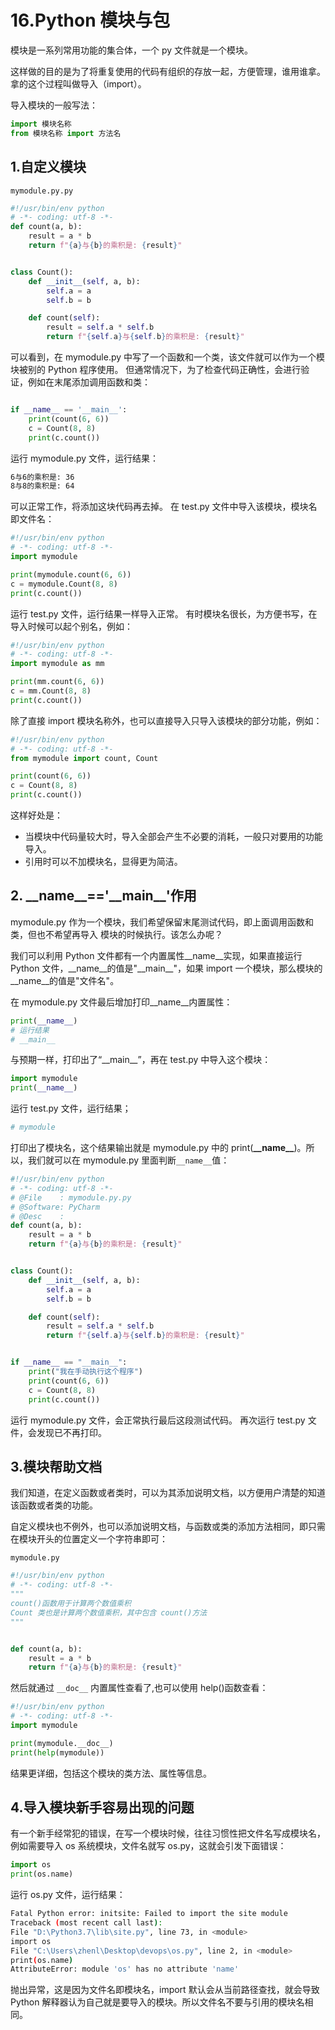 # 16.Python 模块与包

模块是一系列常用功能的集合体，一个 py 文件就是一个模块。

这样做的目的是为了将重复使用的代码有组织的存放一起，方便管理，谁用谁拿。拿的这个过程叫做导入（import）。

导入模块的一般写法：

```python
import 模块名称
from 模块名称 import 方法名
```

## 1.自定义模块

`mymodule.py.py`

```python
#!/usr/bin/env python
# -*- coding: utf-8 -*-
def count(a, b):
    result = a * b
    return f"{a}与{b}的乘积是: {result}"


class Count():
    def __init__(self, a, b):
        self.a = a
        self.b = b

    def count(self):
        result = self.a * self.b
        return f"{self.a}与{self.b}的乘积是: {result}"
```

可以看到，在 mymodule.py 中写了一个函数和一个类，该文件就可以作为一个模块被别的 Python 程序使用。
但通常情况下，为了检查代码正确性，会进行验证，例如在末尾添加调用函数和类：

```python

if __name__ == '__main__':
    print(count(6, 6))
    c = Count(8, 8)
    print(c.count())
```

运行 mymodule.py 文件，运行结果：

```sh
6与6的乘积是: 36
8与8的乘积是: 64
```

可以正常工作，将添加这块代码再去掉。
在 test.py 文件中导入该模块，模块名即文件名：

```python
#!/usr/bin/env python
# -*- coding: utf-8 -*-
import mymodule

print(mymodule.count(6, 6))
c = mymodule.Count(8, 8)
print(c.count())
```

运行 test.py 文件，运行结果一样导入正常。
有时模块名很长，为方便书写，在导入时候可以起个别名，例如：

```python
#!/usr/bin/env python
# -*- coding: utf-8 -*-
import mymodule as mm

print(mm.count(6, 6))
c = mm.Count(8, 8)
print(c.count())
```

除了直接 import 模块名称外，也可以直接导入只导入该模块的部分功能，例如：

```python
#!/usr/bin/env python
# -*- coding: utf-8 -*-
from mymodule import count, Count

print(count(6, 6))
c = Count(8, 8)
print(c.count())
```

这样好处是：

- 当模块中代码量较大时，导入全部会产生不必要的消耗，一般只对要用的功能导入。
- 引用时可以不加模块名，显得更为简洁。

## 2. \_\_name\_\_=='\_\_main\_\_'作用

mymodule.py 作为一个模块，我们希望保留末尾测试代码，即上面调用函数和类，但也不希望再导入
模块的时候执行。该怎么办呢？

我们可以利用 Python 文件都有一个内置属性\_\_name\_\_实现，如果直接运行 Python 文件，\_\_name\_\_的值是"\_\_main\_\_"，如果 import 一个模块，那么模块的\_\_name\_\_的值是"文件名"。

在 mymodule.py 文件最后增加打印\_\_name\_\_内置属性：

```python
print(__name__)
# 运行结果
# __main__
```

与预期一样，打印出了“\_\_main\_\_”，再在 test.py 中导入这个模块：

```python
import mymodule
print(__name__)
```

运行 test.py 文件，运行结果；

```sh
# mymodule
```

打印出了模块名，这个结果输出就是 mymodule.py 中的 print(**\_\_name\_\_**)。所以，我们就可以在 mymodule.py 里面判断`__name__`值：

```python
#!/usr/bin/env python
# -*- coding: utf-8 -*-
# @File    : mymodule.py.py
# @Software: PyCharm
# @Desc    :
def count(a, b):
    result = a * b
    return f"{a}与{b}的乘积是: {result}"


class Count():
    def __init__(self, a, b):
        self.a = a
        self.b = b

    def count(self):
        result = self.a * self.b
        return f"{self.a}与{self.b}的乘积是: {result}"


if __name__ == "__main__":
    print("我在手动执行这个程序")
    print(count(6, 6))
    c = Count(8, 8)
    print(c.count())
```

运行 mymodule.py 文件，会正常执行最后这段测试代码。
再次运行 test.py 文件，会发现已不再打印。

## 3.模块帮助文档

我们知道，在定义函数或者类时，可以为其添加说明文档，以方便用户清楚的知道该函数或者类的功能。

自定义模块也不例外，也可以添加说明文档，与函数或类的添加方法相同，即只需在模块开头的位置定义一个字符串即可：

`mymodule.py`

```python
#!/usr/bin/env python
# -*- coding: utf-8 -*-
"""
count()函数用于计算两个数值乘积
Count 类也是计算两个数值乘积，其中包含 count()方法
"""


def count(a, b):
    result = a * b
    return f"{a}与{b}的乘积是: {result}"

```

然后就通过 `__doc__` 内置属性查看了,也可以使用 help()函数查看：

```python
#!/usr/bin/env python
# -*- coding: utf-8 -*-
import mymodule

print(mymodule.__doc__)
print(help(mymodule))
```

结果更详细，包括这个模块的类方法、属性等信息。

## 4.导入模块新手容易出现的问题

有一个新手经常犯的错误，在写一个模块时候，往往习惯性把文件名写成模块名，例如需要导入 os 系统模块，文件名就写 os.py，这就会引发下面错误：

```python
import os
print(os.name)
```

运行 os.py 文件，运行结果：

```sh
Fatal Python error: initsite: Failed to import the site module
Traceback (most recent call last):
File "D:\Python3.7\lib\site.py", line 73, in <module>
import os
File "C:\Users\zhenl\Desktop\devops\os.py", line 2, in <module>
print(os.name)
AttributeError: module 'os' has no attribute 'name'
```

抛出异常，这是因为文件名即模块名，import 默认会从当前路径查找，就会导致 Python 解释器认为自己就是要导入的模块。所以文件名不要与引用的模块名相同。
